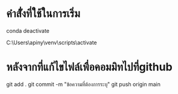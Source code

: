 # คำสั่้งที่ใช้ในการเริ่ม

 conda deactivate

 C:\Users\apiny\venv\scripts\activate

# หลังจากที่แก้ไขไฟล์เพื่อคอมมิทไปที่github
 git add .
 git commit -m "ข้อความที่ต้องการระบุ"
 git push origin main